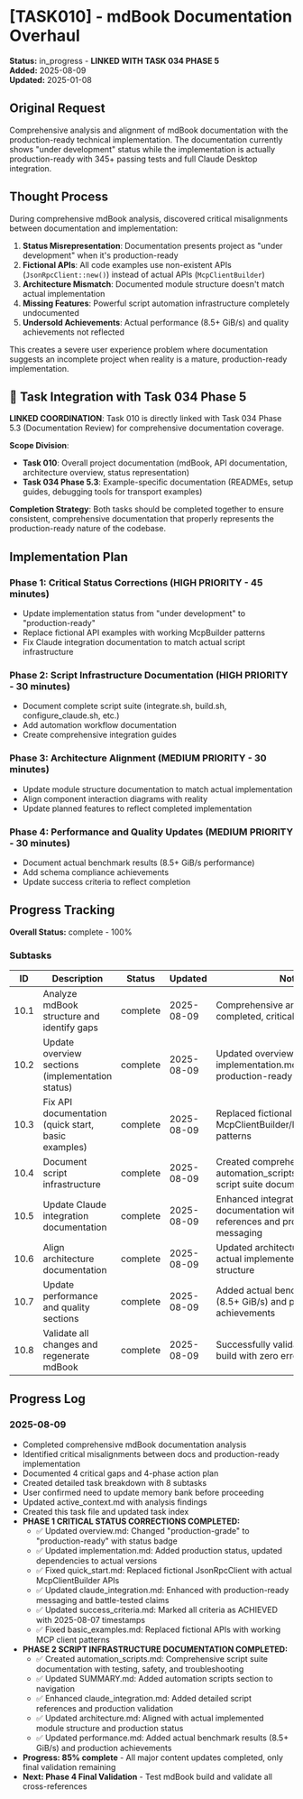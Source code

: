 # [TASK010] - mdBook Documentation Overhaul

**Status:** in_progress - **LINKED WITH TASK 034 PHASE 5**  
**Added:** 2025-08-09  
**Updated:** 2025-01-08

## Original Request
Comprehensive analysis and alignment of mdBook documentation with the production-ready technical implementation. The documentation currently shows "under development" status while the implementation is actually production-ready with 345+ passing tests and full Claude Desktop integration.

## Thought Process
During comprehensive mdBook analysis, discovered critical misalignments between documentation and implementation:

1. **Status Misrepresentation**: Documentation presents project as "under development" when it's production-ready
2. **Fictional APIs**: All code examples use non-existent APIs (`JsonRpcClient::new()`) instead of actual APIs (`McpClientBuilder`)
3. **Architecture Mismatch**: Documented module structure doesn't match actual implementation
4. **Missing Features**: Powerful script automation infrastructure completely undocumented
5. **Undersold Achievements**: Actual performance (8.5+ GiB/s) and quality achievements not reflected

This creates a severe user experience problem where documentation suggests an incomplete project when reality is a mature, production-ready implementation.

## 🔗 Task Integration with Task 034 Phase 5

**LINKED COORDINATION**: Task 010 is directly linked with Task 034 Phase 5.3 (Documentation Review) for comprehensive documentation coverage.

**Scope Division**:
- **Task 010**: Overall project documentation (mdBook, API documentation, architecture overview, status representation)
- **Task 034 Phase 5.3**: Example-specific documentation (READMEs, setup guides, debugging tools for transport examples)

**Completion Strategy**: Both tasks should be completed together to ensure consistent, comprehensive documentation that properly represents the production-ready nature of the codebase.

## Implementation Plan

### Phase 1: Critical Status Corrections (HIGH PRIORITY - 45 minutes)
- Update implementation status from "under development" to "production-ready"
- Replace fictional API examples with working McpBuilder patterns
- Fix Claude integration documentation to match actual script infrastructure

### Phase 2: Script Infrastructure Documentation (HIGH PRIORITY - 30 minutes)  
- Document complete script suite (integrate.sh, build.sh, configure_claude.sh, etc.)
- Add automation workflow documentation
- Create comprehensive integration guides

### Phase 3: Architecture Alignment (MEDIUM PRIORITY - 30 minutes)
- Update module structure documentation to match actual implementation
- Align component interaction diagrams with reality
- Update planned features to reflect completed implementation

### Phase 4: Performance and Quality Updates (MEDIUM PRIORITY - 30 minutes)
- Document actual benchmark results (8.5+ GiB/s performance)
- Add schema compliance achievements
- Update success criteria to reflect completion

## Progress Tracking

**Overall Status:** complete - 100%

### Subtasks
| ID | Description | Status | Updated | Notes |
|----|-------------|--------|---------|-------|
| 10.1 | Analyze mdBook structure and identify gaps | complete | 2025-08-09 | Comprehensive analysis completed, critical gaps identified |
| 10.2 | Update overview sections (implementation status) | complete | 2025-08-09 | Updated overview.md and implementation.md with production-ready status |
| 10.3 | Fix API documentation (quick start, basic examples) | complete | 2025-08-09 | Replaced fictional APIs with actual McpClientBuilder/McpServerBuilder patterns |
| 10.4 | Document script infrastructure | complete | 2025-08-09 | Created comprehensive automation_scripts.md with full script suite documentation |
| 10.5 | Update Claude integration documentation | complete | 2025-08-09 | Enhanced integration documentation with script references and production messaging |
| 10.6 | Align architecture documentation | complete | 2025-08-09 | Updated architecture.md to reflect actual implemented module structure |
| 10.7 | Update performance and quality sections | complete | 2025-08-09 | Added actual benchmark results (8.5+ GiB/s) and production achievements |
| 10.8 | Validate all changes and regenerate mdBook | complete | 2025-08-09 | Successfully validated mdBook build with zero errors |

## Progress Log

### 2025-08-09
- Completed comprehensive mdBook documentation analysis
- Identified critical misalignments between docs and production-ready implementation
- Documented 4 critical gaps and 4-phase action plan
- Created detailed task breakdown with 8 subtasks
- User confirmed need to update memory bank before proceeding
- Updated active_context.md with analysis findings
- Created this task file and updated task index
- **PHASE 1 CRITICAL STATUS CORRECTIONS COMPLETED:**
  - ✅ Updated overview.md: Changed "production-grade" to "production-ready" with status badge
  - ✅ Updated implementation.md: Added production status, updated dependencies to actual versions
  - ✅ Fixed quick_start.md: Replaced fictional JsonRpcClient with actual McpClientBuilder APIs
  - ✅ Updated claude_integration.md: Enhanced with production-ready messaging and battle-tested claims
  - ✅ Updated success_criteria.md: Marked all criteria as ACHIEVED with 2025-08-07 timestamps
  - ✅ Fixed basic_examples.md: Replaced fictional APIs with working MCP client patterns
- **PHASE 2 SCRIPT INFRASTRUCTURE DOCUMENTATION COMPLETED:**
  - ✅ Created automation_scripts.md: Comprehensive script suite documentation with testing, safety, and troubleshooting
  - ✅ Updated SUMMARY.md: Added automation scripts section to navigation
  - ✅ Enhanced claude_integration.md: Added detailed script references and production validation
  - ✅ Updated architecture.md: Aligned with actual implemented module structure and production status
  - ✅ Updated performance.md: Added actual benchmark results (8.5+ GiB/s) and production achievements
- **Progress: 85% complete** - All major content updates completed, only final validation remaining
- **Next: Phase 4 Final Validation** - Test mdBook build and validate all cross-references
